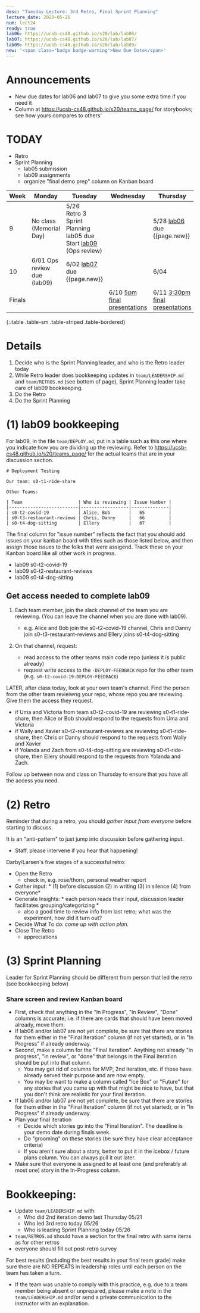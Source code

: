 ```yaml
---
desc: "Tuesday Lecture: 3rd Retro, Final Sprint Planning"
lecture_date: 2020-05-26
num: lect24
ready: true
lab06: https://ucsb-cs48.github.io/s20/lab/lab06/
lab07: https://ucsb-cs48.github.io/s20/lab/lab07/
lab09: https://ucsb-cs48.github.io/s20/lab/lab09/
new: '<span class="badge badge-warning">New Due Date</span>'
---
```


# Announcements

- New due dates for lab06 and lab07 to give you some extra time if you need it
- Column at <https://ucsb-cs48.github.io/s20/teams_page/> for storybooks; see how yours compares to others'

# TODAY
* Retro
* Sprint Planning
  - lab05 submission
  - lab09 assignments
  - organize "final demo prep" column on Kanban board



| Week | Monday        | Tuesday              | Wednesday |  Thursday      | Friday |
|------|---------------|----------------------|-----------|----------------|--------|
|  9   | No class (Memorial Day) | 5/26  <br/> Retro 3 <br /> Sprint Planning <br /> lab05 due <br />  Start [lab09]({{page.lab09}}) (Ops review) |   | 5/28  [lab06]({{page.lab06}}) due <br> {{page.new}}  | |
|  10   | 6/01  Ops review due (lab09)  | 6/02  [lab07]({{page.lab07}}) due <br> {{page.new}}  |        | 6/04 | |
| Finals |  |  | 6/10 [5pm final presentations](https://ucsb-cs48.github.io/s20/exam/5pm_section/) | 6/11 [3:30pm final presentations](https://ucsb-cs48.github.io/s20/exam/330pm_section/) | |
{:.table .table-sm .table-striped .table-bordered}

# Details

1. Decide who is the Sprint Planning leader, and who is the Retro leader today
2. While Retro leader does bookkeeping updates in `team/LEADERSHIP.md` and `team/RETROS.md` (see bottom of page), Sprint Planning leader take care of lab09 bookkeeping.
3. Do the Retro
4. Do the Sprint Planning


# (1) lab09 bookkeeping

For lab09, In the file `team/DEPLOY.md`, put in a table such as this one where you indicate how you are dividing up the 
reviewing.  Refer to <https://ucsb-cs48.github.io/s20/teams_page/> for the actual teams that are in your discussion
section.

```
# Deployment Testing
    
Our team: s0-t1-ride-share

Other Teams:
  
| Team                     | Who is reviewing | Issue Number |
|--------------------------|------------------|--------------|
| s0-t2-covid-19           | Alice, Bob       |   65         |
| s0-t3-restaurant-reviews | Chris, Danny     |   66         |
| s0-t4-dog-sitting        | Ellery           |   67         |
```
 
The final column for "issue number" reflects the fact that you should add issues on your kanban board with titles
such as those listed below, and then assign those issues to the folks that were assigend.  Track these on your Kanban board
like all other work in progress.  
* lab09 s0-t2-covid-19
* lab09 s0-t2-restaurant-reviews
* lab09 s0-t4-dog-sitting

## Get access needed to complete lab09

1. Each team member, join the slack channel of the team you are reviewing.  (You can leave the channel when you are done with lab09).  
   - e.g. Alice and Bob join the s0-t2-covid-19 channel, Chris and Danny join s0-t3-restaurant-reviews and Ellery joins s0-t4-dog-sitting  
   
2. On that channel, request:
   - read access to the other teams main code repo (unless it is public already)
   - request write access to the `-DEPLOY-FEEDBACK` repo for the other team (e.g. `s0-t2-covid-19-DEPLOY-FEEDBACK`)

LATER, after class today, look at your own team's channel.  Find the person from the other team revieiwng your repo, whose repo you are reviewing.  Give them the access they request.
* if Uma and Victoria from team s0-t2-covid-19 are reviewing s0-t1-ride-share, then Alice or Bob should respond to the requests from Uma and Victoria
* if Wally and Xavier  s0-t2-restaurant-reviews are reviewing s0-t1-ride-share, then Chris or Danny should respond to the requests from Wally and Xavier
* if Yolanda and Zach from s0-t4-dog-sitting are reviewing s0-t1-ride-share, then Ellery should respond to the requests from Yolanda and Zach.

Follow up between now and class on Thursday to ensure that you have all the access you need.

# (2) Retro

Reminder that during a retro, you should *gather input from everyone* before starting to discuss.

It is an "anti-pattern" to just jump into discussion before gathering input.   
* Staff, please intervene if you hear that happening!

Darby/Larsen's five stages of a successful retro:
* Open the Retro
  - check in, e.g. rose/thorn, personal weather report
* Gather input: * (1) before discussion (2) in writing (3) in silence (4) from everyone*
* Generate Insights: * each person reads their input, discussion leader facilitates grouping/categorizing *
  - also a good time to review info from last retro; what was the experiment, how did it turn out?
* Decide What To do: *come up with action plan.*
* Close The Retro
  - appreciations
  

  
# (3) Sprint Planning

Leader for Sprint Planning should be different from person that led the retro (see bookkeeping below)

### Share screen and review Kanban board

* First, check that anything in the "In Progress", "In Review", "Done" columns is accurate; i.e. if there are cards that should have been moved already, move them.
* If lab06 and/or lab07 are not yet complete, be sure that there are stories for them either in the "Final Iteration" column (if not yet started), or in "In Progress" if already underway.
* Second, make a column for the "Final Iteration".   Anything not already "in progress", "in review", or "done" that belongs in the Final Iteration should be put into that column.
  - You may get rid of columns for MVP, 2nd iteration, etc. if those have already served their purpose and are now empty.
  - You may be want to make a column called "Ice Box" or "Future" for any stories that you came up with that might be nice to have, but that you don't think are realistic for your final iteration.
* If lab06 and/or lab07 are not yet complete, be sure that there are stories for them either in the "Final Iteration" column (if not yet started), or in "In Progress" if already underway.
* Plan your final iteration    
  - Decide which stories go into the "Final Iteration".  The deadline is your demo date during finals week.
  - Do "grooming" on these stories (be sure they have clear acceptance criteria)
  - If you aren't sure about a story, better to put it in the icebox / future plans column.  You can always pull it out later.
* Make sure that everyone is assigned to at least one (and preferably at most one) story in the In-Progress column.

# Bookkeeping:

* Update `team/LEADERSHIP.md` with:
  * Who did 2nd iteration demo last Thursday 05/21
  * Who led 3rd retro today 05/26
  * Who is leading Sprint Planning today 05/26
* `team/RETROS.md` should have a section for the final retro with same items as for other retros
* everyone should fill out post-retro survey

For best results (including the best results in your final team grade) make sure there are NO REPEATS in leadership roles until each person on the team has taken a turn.

* If the team was unable to comply with this practice, e.g. due to a team member being absent or unprepared, please make a note in the `team/LEADERSHIP.md` and/or send a private communication to the instructor with an explanation.

